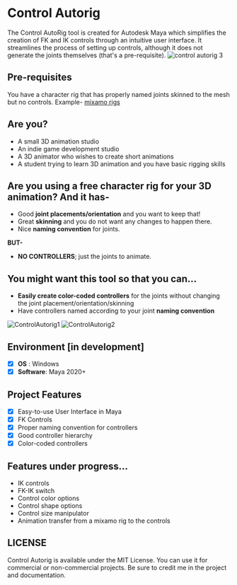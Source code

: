 # Control Autorig
The Control AutoRig tool is created for Autodesk Maya which simplifies the creation of FK and IK controls through an intuitive user interface. It streamlines the process of setting up controls, although it does not generate the joints themselves (that's a pre-requisite).
![control autorig 3](https://github.com/Namrakant/ControlAutorig/assets/8972747/d3785ac6-70c7-4ed3-bb76-653a7dabaf18)

## **Pre-requisites**
You have a character rig that has properly named joints skinned to the mesh but no controls. Example- [mixamo rigs](https://www.mixamo.com/#/)

## **Are you?**
- A small 3D animation studio
- An indie game development studio
- A 3D animator who wishes to create short animations
- A student trying to learn 3D animation and you have basic rigging skills

## **Are you using a free character rig for your 3D animation? And it has-**
- Good **joint placements/orientation** and you want to keep that!
- Great **skinning** and you do not want any changes to happen there.
- Nice **naming convention** for joints.


**BUT-**
- **NO CONTROLLERS**; just the joints to animate.

## **You might want this tool so that you can...** 
- **Easily create color-coded controllers** for the joints without changing the joint placement/orientation/skinning
- Have controllers named according to your joint **naming convention**

![ControlAutorig1](https://github.com/Namrakant/ControlAutorig/assets/8972747/7943919a-d4cf-4ded-9270-6e4ff348fe3a)
![ControlAutorig2](https://github.com/Namrakant/ControlAutorig/assets/8972747/2c909619-2525-4cb5-a937-081767ae31c9)

## Environment [in development]
- [x] **OS**      : Windows
- [x] **Software**: Maya 2020+ 

## **Project Features**
- [x] Easy-to-use User Interface in Maya
- [x] FK Controls
- [x] Proper naming convention for controllers
- [x] Good controller hierarchy
- [x] Color-coded controllers

## **Features under progress...**
- IK controls
- FK-IK switch
- Control color options
- Control shape options
- Control size manipulator
- Animation transfer from a mixamo rig to the controls

## **LICENSE**
Control Autorig is available under the MIT License. You can use it for commercial or non-commercial projects. Be sure to credit me in the project and documentation.
